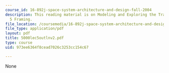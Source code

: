 ```yaml
---
course_id: 16-892j-space-system-architecture-and-design-fall-2004
description: This reading material is on Modeling and Exploring the Tradespace Week
  5 Framing.
file_location: /coursemedia/16-892j-space-system-architecture-and-design-fall-2004/973ee6364f8cead7026c3253cc154c67_5000lec5outlnv2.pdf
file_type: application/pdf
layout: pdf
title: 5000lec5outlnv2.pdf
type: course
uid: 973ee6364f8cead7026c3253cc154c67

---
```

None